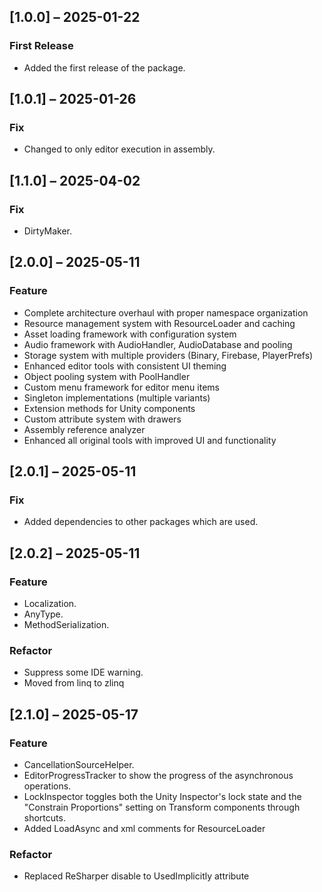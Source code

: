## [1.0.0] – 2025-01-22
### First Release
- Added the first release of the package.
## [1.0.1] – 2025-01-26
### Fix
- Changed to only editor execution in assembly.
## [1.1.0] – 2025-04-02
### Fix
- DirtyMaker.
## [2.0.0] – 2025-05-11
### Feature
- Complete architecture overhaul with proper namespace organization
- Resource management system with ResourceLoader<T> and caching
- Asset loading framework with configuration system
- Audio framework with AudioHandler, AudioDatabase and pooling
- Storage system with multiple providers (Binary, Firebase, PlayerPrefs)
- Enhanced editor tools with consistent UI theming
- Object pooling system with PoolHandler<T>
- Custom menu framework for editor menu items
- Singleton implementations (multiple variants)
- Extension methods for Unity components
- Custom attribute system with drawers
- Assembly reference analyzer
- Enhanced all original tools with improved UI and functionality
## [2.0.1] – 2025-05-11
### Fix
- Added dependencies to other packages which are used.
## [2.0.2] – 2025-05-11
### Feature
- Localization.
- AnyType.
- MethodSerialization.
### Refactor
- Suppress some IDE warning.
- Moved from linq to zlinq
## [2.1.0] – 2025-05-17
### Feature
- CancellationSourceHelper.
- EditorProgressTracker to show the progress of the asynchronous operations.
- LockInspector toggles both the Unity Inspector's lock state and the "Constrain Proportions" setting on Transform components through shortcuts.
- Added LoadAsync and xml comments for ResourceLoader
### Refactor
- Replaced ReSharper disable to UsedImplicitly attribute